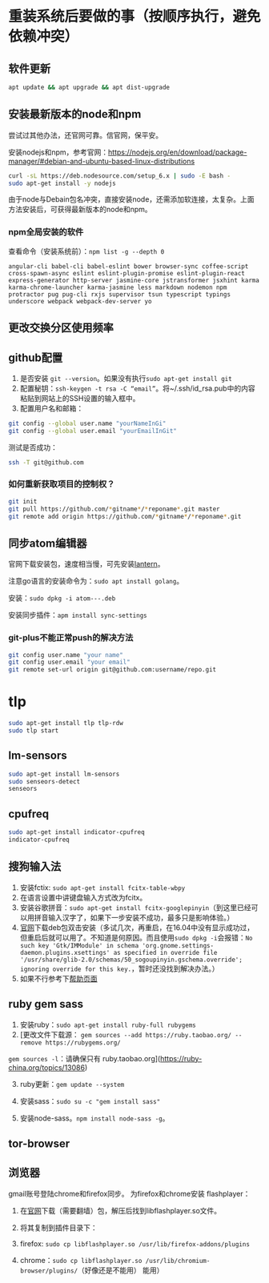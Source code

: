 # 重装系统后要做的事（按顺序执行，避免依赖冲突）

## 软件更新

```bash
apt update && apt upgrade && apt dist-upgrade
```

## 安装最新版本的node和npm

尝试过其他办法，还官网可靠。信官网，保平安。

安装nodejs和npm，参考官网：<https://nodejs.org/en/download/package-manager/#debian-and-ubuntu-based-linux-distributions>

```bash
curl -sL https://deb.nodesource.com/setup_6.x | sudo -E bash -
sudo apt-get install -y nodejs
```

由于node与Debain包名冲突，直接安装node，还需添加软连接，太复杂。上面方法安装后，可获得最新版本的node和npm。

<!-- 1\. 正常安装nodejs和npm：`sudo apt-get install nodejs npm` 2\. 如果安装安装包失败或者下载速度太慢，可以将源改为国内镜像： `npm config set registry https://registry.npm.taobao.org` 验证查看： `npm info underscore` 1\. 更新npm：`npm install npm -g` --> <!-- 3\. `ln -s /usr/bin/nodejs /usr/bin/node` [来源](http://stackoverflow.com/questions/26320901/cannot-install-nodejs-usr-bin-env-node-no-such-file-or-directory) 4\. 用包"n"更新nodejs： `sudo npm cache clean -f` `sudo npm install -g n` `sudo n stable` -->

 ### npm全局安装的软件

查看命令（安装系统前）：`npm list -g --depth 0`

`angular-cli babel-cli babel-eslint bower browser-sync coffee-script cross-spawn-async eslint eslint-plugin-promise eslint-plugin-react express-generator http-server jasmine-core jstransformer jsxhint karma karma-chrome-launcher karma-jasmine less markdown nodemon npm protractor pug pug-cli rxjs supervisor tsun typescript typings underscore webpack webpack-dev-server yo`

## 更改交换分区使用频率

## github配置

1. 是否安装 `git --version`。如果没有执行`sudo apt-get install git`
2. 配置秘钥：`ssh-keygen -t rsa -C “email”`。将~/.ssh/id_rsa.pub中的内容粘贴到网站上的SSH设置的输入框中。
3. 配置用户名和邮箱：

```bash
git config --global user.name "yourNameInGi"
git config --global user.email "yourEmailInGit"
```

测试是否成功：

```bash
ssh -T git@github.com
```

### 如何重新获取项目的控制权？

```bash
git init
git pull https://github.com/*gitname*/*reponame*.git master
git remote add origin https://github.com/*gitname*/*reponame*.git
```

## 同步atom编辑器

官网下载安装包，速度相当慢，可先安装[lantern](https://github.com/getlantern/lantern/)。

注意go语言的安装命令为：`sudo apt install golang`。

安装：`sudo dpkg -i atom---.deb`

安装同步插件：`apm install sync-settings`

### git-plus不能正常push的解决方法

```bash
git config user.name "your name"
git config user.email "your email"
git remote set-url origin git@github.com:username/repo.git
```

# tlp

```bash
sudo apt-get install tlp tlp-rdw
sudo tlp start
```

## lm-sensors

```bash
sudo apt-get install lm-sensors
sudo senseors-detect
senseors
```

## cpufreq

```bash
sudo apt-get install indicator-cpufreq
indicator-cpufreq
```

## 搜狗输入法

1. 安装fctix: `sudo apt-get install fcitx-table-wbpy`
2. 在语言设置中讲键盘输入方式改为fcitx。
3. 安装谷歌拼音：`sudo apt-get install fcitx-googlepinyin`（到这里已经可以用拼音输入汉字了，如果下一步安装不成功，最多只是影响体验。）
4. [官网](http://pinyin.sogou.com/linux/)下载deb包双击安装（多试几次，再重启，在16.04中没有显示成功过，但重启后就可以用了。不知道是何原因。而且使用`sudo dpkg -i`会报错：`No such key 'Gtk/IMModule' in schema 'org.gnome.settings-daemon.plugins.xsettings' as specified in override file '/usr/share/glib-2.0/schemas/50_sogoupinyin.gschema.override'; ignoring override for this key.`，暂时还没找到解决办法。）
5. 如果不行参考下[帮助页面](http://pinyin.sogou.com/linux/help.php)

## ruby gem sass

1. 安装ruby：`sudo apt-get install ruby-full rubygems`
2. [更改文件下载源： `gem sources --add https://ruby.taobao.org/ --remove https://rubygems.org/`

  `gem sources -l`：请确保只有 ruby.taobao.org](<https://ruby-china.org/topics/13086>)

3. ruby更新：`gem update --system`

4. 安装sass：`sudo su -c "gem install sass"`

5. 安装node-sass。`npm install node-sass -g`。

## tor-browser

## 浏览器

gmail账号登陆chrome和firefox同步。 为firefox和chrome安装 flashplayer：

1. 在[官网](https://get.adobe.com/flashplayer/?loc=cn)下载（需要翻墙）包，解压后找到libflashplayer.so文件。
2. 将其复制到插件目录下：

3. firefox: `sudo cp libflashplayer.so /usr/lib/firefox-addons/plugins`

4. chrome：`sudo cp libflashplayer.so /usr/lib/chromium-browser/plugins/`（好像还是不能用） 能用）
